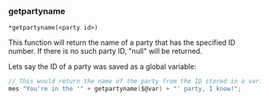 ### getpartyname
```
*getpartyname(<party id>)
```

This function will return the name of a party that has the specified ID number.
If there is no such party ID, "null" will be returned.

Lets say the ID of a party was saved as a global variable:

```c
// This would return the name of the party from the ID stored in a variable
mes "You're in the '" + getpartyname($@var) + "' party, I know!";
```
